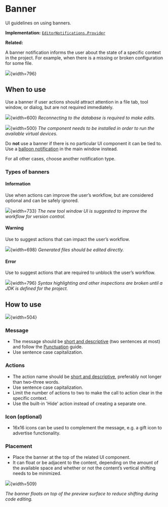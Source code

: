 <!-- Copyright 2000-2024 JetBrains s.r.o. and contributors. Use of this source code is governed by the Apache 2.0 license. -->

# Banner

<link-summary>UI guidelines on using banners.</link-summary>

<tldr>

**Implementation:** [`EditorNotifications.Provider`](%gh-ic%/platform/platform-api/src/com/intellij/ui/EditorNotifications.java)

**Related:** [](notifications.md#editor-banner)

</tldr>

A banner notification informs the user about the state of a specific context in the project. For example, when there is a missing or broken configuration for some file.

![](banner_error.png){width=796}

## When to use

Use a banner if user actions should attract  attention in a file tab, tool window, or dialog, but are not required immediately.

![](tool-window.png){width=600}
*Reconnecting to the database is required to make edits.*

![](dialog-example.png){width=500}
*The component needs to be installed in order to run the available virtual devices.*

Do **not** use a banner if there is no particular UI component it can be tied to. Use a [balloon notification](balloon.md) in the main window instead.

For all other cases, choose another notification type.

### Types of banners


#### Information

Use when actions can improve the user’s workflow, but are considered optional and can be safely ignored.

![](information-example.png){width=733}
*The new tool window UI is suggested to improve the workflow for version control.*

#### Warning

Use to suggest actions that can impact the user’s workflow.

![](warning-example.png){width=698}
*Generated files should be edited directly.*

#### Error

Use to suggest actions that are required to unblock the user’s workflow.

![](banner_error.png){width=796}
*Syntax highlighting and other inspections are broken until a JDK is defined for the project.*

## How to use

![](banner_structure.png){width=504}
### Message

*   The message should be [short and descriptive](writing_short.md) (two sentences at most) and follow the [Punctuation](punctuation.md) guide.
*   Use sentence case capitalization.

### Actions

*   The action name should be [short and descriptive](writing_short.md), preferably not longer than two–three words.
*   Use sentence case capitalization.
*   Limit the number of actions to two to make the call to action clear in the specific context.
*   Use the built-in 'Hide' action instead of creating a separate one.

### Icon (optional)

*   16x16 icons can be used to complement the message, e.g. a gift icon to advertise functionality.

### Placement

*   Place the banner at the top of the related UI component.
*   It can float or be adjacent to the content, depending on the amount of the available space and whether or not the content’s vertical shifting needs to be minimized.

![](float-example.png){width=509}

*The banner floats on top of the preview surface to reduce shifting during code editing.*
